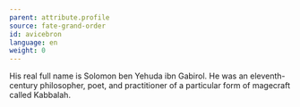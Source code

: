 ```yaml
---
parent: attribute.profile
source: fate-grand-order
id: avicebron
language: en
weight: 0
---
```


His real full name is Solomon ben Yehuda ibn Gabirol. He was an eleventh-century philosopher, poet, and practitioner of a particular form of magecraft called Kabbalah.
